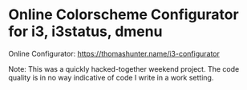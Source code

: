 # Online Colorscheme Configurator for i3, i3status, dmenu

Online Configurator: https://thomashunter.name/i3-configurator

Note: This was a quickly hacked-together weekend project. The code quality is in no way indicative of code I write in a work setting.
